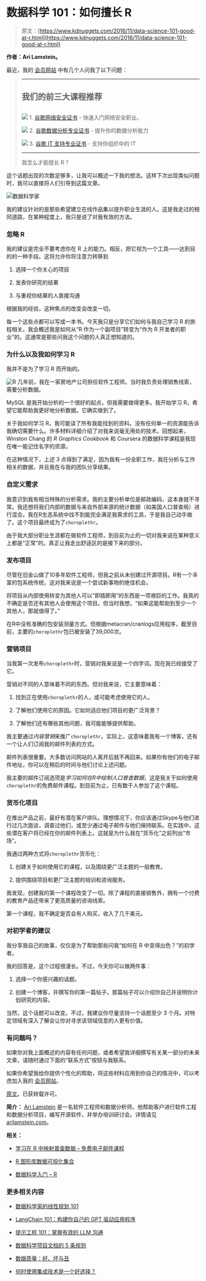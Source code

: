 # 数据科学 101：如何擅长 R

> 原文：[https://www.kdnuggets.com/2016/11/data-science-101-good-at-r.html](https://www.kdnuggets.com/2016/11/data-science-101-good-at-r.html)

**作者：Ari Lamstein。**

最近，我的 [会员网站](http://arilamstein.com/membership) 中有几个人问我了以下问题：

> * * *
> 
> ## 我们的前三大课程推荐
> ## 
> ![](../Images/0244c01ba9267c002ef39d4907e0b8fb.png) 1\. [谷歌网络安全证书](https://www.kdnuggets.com/google-cybersecurity) - 快速入门网络安全职业。
> 
> ![](../Images/e225c49c3c91745821c8c0368bf04711.png) 2\. [谷歌数据分析专业证书](https://www.kdnuggets.com/google-data-analytics) - 提升你的数据分析能力
> 
> ![](../Images/0244c01ba9267c002ef39d4907e0b8fb.png) 3\. [谷歌 IT 支持专业证书](https://www.kdnuggets.com/google-itsupport) - 支持你组织中的 IT
> 
> * * *
> 
> 我怎么才能擅长 R？

这个话题出现的次数足够多，让我可以概述一下我的想法。这样下次出现类似问题时，我可以直接将人们引导到这篇文章。

![数据科学家](../Images/8b75ef59eb455d02cc6bfb874b0dc877.png)

我的建议针对的是那些希望建立在线作品集以提升职业生涯的人。这是我走过的相同道路，在某种程度上，我只是说了对我有效的方法。

### 忽略 R

我的建议是完全不要考虑你在 R 上的能力。相反，把它视为一个工具——达到目的的一种手段。这将允许你将注意力转移到

1.  选择一个你关心的项目

1.  发表你研究的结果

1.  与重视你结果的人直接沟通

根据我的经验，这种焦点的改变会改变一切。

每一个这些点都可以写成一本书。今天我只是分享它们如何与我自己学习 R 的旅程相关。我会概述我是如何从“R 作为一个副项目”转变为“作为 R 开发者的职业”的。这通常是那些问我这个问题的人真正想知道的。

### 为什么以及我如何学习 R

我并不是为了学习 R 而开始的。

![R](../Images/4ab4ab39624be0b033dc8c47e879bde7.png) 几年前，我在一家房地产公司担任软件工程师。当时我负责处理销售线索，需要分析数据。

MySQL 是我开始分析的一个很好的起点，但我需要做得更多。我开始学习 R，希望它能帮助我更好地分析数据。它确实做到了。

关于我如何学习 R，我可能读了所有我能找到的资料。没有任何单一的资源能告诉我确切需要什么。许多材料详细介绍了对我来说毫无用处的技术。回想起来，Winston Chang 的 *R Graphics Cookbook* 和 Coursera 的数据科学课程是我现在唯一能记住名字的资源。

在这种情况下，上述 3 点得到了满足，因为我有一份全职工作，我在分析与工作相关的数据，并且我在与我的团队分享结果。

### 自定义需求

我意识到我有相当特殊的分析需求。我的主要分析单位是邮政编码，这本身就不寻常。我还想将我们内部的数据与来自外部来源的统计数据（如美国人口普查局）进行混合。我在R生态系统中找不到能完全满足我需求的工具，于是我自己动手做了。这个项目最终成为了`choroplethr`。

由于我大部分职业生涯都在做软件工程师，到目前为止的一切对我来说在某种意义上都是“正常”的。真正让我走出舒适区的是接下来的部分。

### 发布项目

尽管在旧金山做了10多年软件工程师，但我之前从未创建过开源项目。R有一个丰富的包系统传统，这对我来说是一个尝试新事物的绝佳机会。

将项目从内部使用转变为其他人可以“即插即用”的东西是一项艰巨的工作。我真的不确定是否还有其他人会使用这个项目。但当时我想，“如果这能帮助到至少一个其他人，那就值得了。”

在R中没有准确的包安装测量方式。但根据metacran/cranlogs应用程序，截至目前，主要的`choroplethr`包已被安装了39,000次。

### 营销项目

当我第一次发布`choroplethr`时，营销对我来说是一个四字词。现在我已经接受了它。

营销对不同的人意味着不同的东西。但对我来说，它主要意味着：

1.  找到正在使用`choroplethr`的人，或可能考虑使用它的人。

1.  了解他们使用它的原因。它如何适应他们项目的更广泛背景？

1.  了解他们还有哪些其他问题，我可能能够提供帮助。

我主要通过*内容营销*来推广`choroplethr`。实际上，这意味着我有一个博客，还有一个让人们订阅我的邮件列表的方式。

邮件列表很重要。大多数访问网站的人离开后就不再回来。如果你有他们的电子邮件地址，你可以在稍后的时间与他们讨论上述问题。

我主要的邮件订阅选项是*学习如何在R中绘制人口普查数据*，这是我关于如何使用`choroplethr`的免费邮件课程。到目前为止，已有数千人参加了这个课程。

### 货币化项目

在推出产品之前，最好有潜在客户排队。理想情况下，你应该通过Skype与他们进行过几次面谈，调查过他们，或至少通过电子邮件与他们保持联系。在实践中，这些潜在客户将已经在你的邮件列表上。这就是为什么我在“货币化”之前列出“市场”。

我通过两种方式将`choroplethr`货币化：

1.  创建关于如何使用它的课程，以及围绕更广泛主题的一般教育。

1.  提供围绕项目和更广泛主题的培训和咨询服务。

我发现，创建我的第一个课程改变了一切。除了课程的直接销售外，拥有一个付费的教育产品还带来了更高质量的咨询线索。

第一个课程，我不确定是否会有人购买，收入了几千美元。

### 对初学者的建议

我分享我自己的故事，仅仅是为了帮助那些问我“如何在 R 中变得出色？”的初学者。

我的回答是，这个过程很漫长。不过，今天你可以做两件事：

1.  选择一个你感兴趣的话题。

1.  创建一个博客，并撰写你的第一篇帖子。那篇帖子可以介绍你自己并说明你计划研究的内容。

当然，这个话题可以改变。不过，我建议你尽量坚持一个话题至少 3 个月。对特定领域有深入了解会让你对寻求该领域信息的人更有价值。

### 有问题吗？

如果你对我上面概述的内容有任何问题，或者希望我详细撰写有关某一部分的未来文章，请随时通过下面的“联系方式”按钮与我联系。

如果你希望我给你提供个性化的帮助，将这些材料应用到你自己的情况中，可以考虑加入我的 [会员网站](http://arilamstein.com/membership)。

[原文](http://www.arilamstein.com/blog/2016/10/18/get-good-r/)。已获转载许可。

**简介：** [Ari Lamstein](https://www.linkedin.com/in/arilamstein) 是一名软件工程师和数据分析师。他帮助客户进行软件工程和数据分析项目，编写开源软件，并举办培训研讨会。详情请见 [arilamstein.com](http://www.arilamstein.com)。

**相关：**

+   [学习在 R 中映射普查数据 – 免费电子邮件课程](/2015/08/learn-map-census-data-r-free-course.html)

+   [R 图形库数据可视化集合](/2016/10/r-graph-gallery-data-visualization.html)

+   [数据科学入门 – R](/2016/08/getting-started-data-science-r.html)

### 更多相关内容

+   [数据科学家的线性规划 101](https://www.kdnuggets.com/2023/02/linear-programming-101-data-scientists.html)

+   [LangChain 101：构建你自己的 GPT 驱动应用程序](https://www.kdnuggets.com/2023/04/langchain-101-build-gptpowered-applications.html)

+   [提示工程 101：掌握有效的 LLM 沟通](https://www.kdnuggets.com/prompt-engineering-101-mastering-effective-llm-communication)

+   [数据科学项目文档的 5 条规则](https://www.kdnuggets.com/2022/12/5-rules-good-data-science-project-documentation.html)

+   [数据质量：好、坏与丑](https://www.kdnuggets.com/2022/01/data-quality-good-bad-ugly.html)

+   [何时使用集成技术是一个好选择？](https://www.kdnuggets.com/2022/07/would-ensemble-techniques-good-choice.html)
